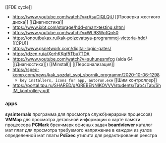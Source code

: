 [[FDE cycle]]
- https://www.youtube.com/watch?v=rAsuCIQLQjU
[[Проверка жесткого диска]] [[Диагностика]]
- https://www.ixbt.com/storage/hdd-smart-testing.shtml
- https://www.youtube.com/watch?v=WL9SWqfQn50
- https://onoutbukax.ru/kak-polzovatsya-programmoj-victoria-hdd/
[[CPU]]
- https://www.gsnetwork.com/digital-logic-gates/
- https://dzen.ru/a/XcrhKKqf5Tbu7TDA
- https://www.youtube.com/watch?v=suhunesmfcg (aida 64 [[Диагностика]])
[[Minstall]] [[Персонализация]]
- https://spec-komp.com/news/kak_sozdat_svoj_sbornik_programm/2020-10-06-1298
	- `key installers, icons for app, autorun.exe`
[[Шим контроллер]]
- https://portal.tpu.ru/SHARED/g/GREBENNIKOVVV/students/Tab4/Tab/ShIM_kontrollery.pdf


### apps
**sysinternals** программа для просмотра служб(иерархии процессов)
**VMMap** для просмотра детальной информации о карте памяти процессора
**PCMark** бренчмарк офисных задач
**boardviewer** каталог мат плат для просмотра требуемого напряжение в каждом из узлов определенной мат платы
**PsExec** утилита для редактирования реестра

